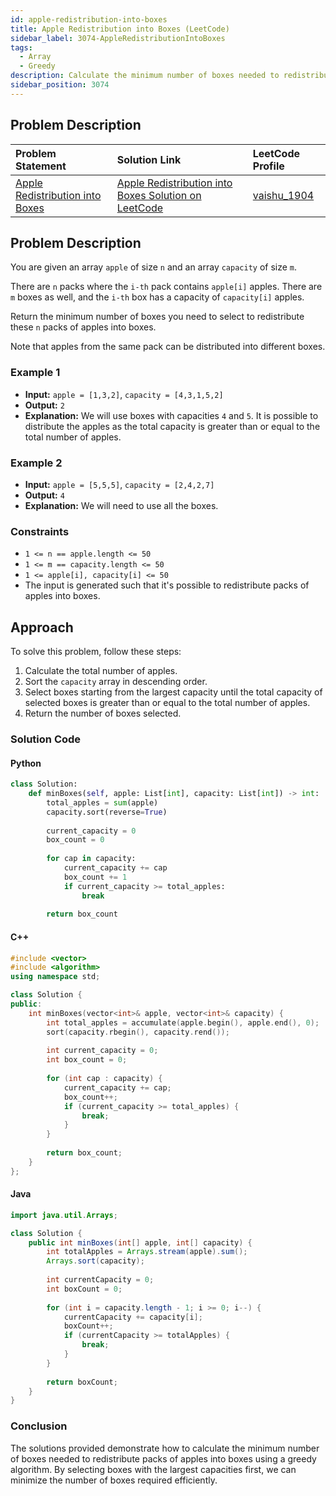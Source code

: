 ```yaml
---
id: apple-redistribution-into-boxes
title: Apple Redistribution into Boxes (LeetCode)
sidebar_label: 3074-AppleRedistributionIntoBoxes
tags:
  - Array
  - Greedy
description: Calculate the minimum number of boxes needed to redistribute packs of apples into boxes.
sidebar_position: 3074
---
```


## Problem Description

| Problem Statement | Solution Link | LeetCode Profile |
| :---------------- | :------------ | :--------------- |
| [Apple Redistribution into Boxes](https://leetcode.com/problems/apple-redistribution-into-boxes/) | [Apple Redistribution into Boxes Solution on LeetCode](https://leetcode.com/problems/apple-redistribution-into-boxes/solutions/) | [vaishu_1904](https://leetcode.com/u/vaishu_1904/) |

## Problem Description

You are given an array `apple` of size `n` and an array `capacity` of size `m`.

There are `n` packs where the `i-th` pack contains `apple[i]` apples. There are `m` boxes as well, and the `i-th` box has a capacity of `capacity[i]` apples.

Return the minimum number of boxes you need to select to redistribute these `n` packs of apples into boxes.

Note that apples from the same pack can be distributed into different boxes.

### Example 1

- **Input:** `apple = [1,3,2]`, `capacity = [4,3,1,5,2]`
- **Output:** `2`
- **Explanation:** We will use boxes with capacities `4` and `5`. It is possible to distribute the apples as the total capacity is greater than or equal to the total number of apples.

### Example 2

- **Input:** `apple = [5,5,5]`, `capacity = [2,4,2,7]`
- **Output:** `4`
- **Explanation:** We will need to use all the boxes.

### Constraints

- `1 <= n == apple.length <= 50`
- `1 <= m == capacity.length <= 50`
- `1 <= apple[i], capacity[i] <= 50`
- The input is generated such that it's possible to redistribute packs of apples into boxes.

## Approach

To solve this problem, follow these steps:

1. Calculate the total number of apples.
2. Sort the `capacity` array in descending order.
3. Select boxes starting from the largest capacity until the total capacity of selected boxes is greater than or equal to the total number of apples.
4. Return the number of boxes selected.

### Solution Code

#### Python

```python
class Solution:
    def minBoxes(self, apple: List[int], capacity: List[int]) -> int:
        total_apples = sum(apple)
        capacity.sort(reverse=True)
        
        current_capacity = 0
        box_count = 0
        
        for cap in capacity:
            current_capacity += cap
            box_count += 1
            if current_capacity >= total_apples:
                break
        
        return box_count
```

#### C++
```c++
#include <vector>
#include <algorithm>
using namespace std;

class Solution {
public:
    int minBoxes(vector<int>& apple, vector<int>& capacity) {
        int total_apples = accumulate(apple.begin(), apple.end(), 0);
        sort(capacity.rbegin(), capacity.rend());
        
        int current_capacity = 0;
        int box_count = 0;
        
        for (int cap : capacity) {
            current_capacity += cap;
            box_count++;
            if (current_capacity >= total_apples) {
                break;
            }
        }
        
        return box_count;
    }
};

```

#### Java
```java
import java.util.Arrays;

class Solution {
    public int minBoxes(int[] apple, int[] capacity) {
        int totalApples = Arrays.stream(apple).sum();
        Arrays.sort(capacity);
        
        int currentCapacity = 0;
        int boxCount = 0;
        
        for (int i = capacity.length - 1; i >= 0; i--) {
            currentCapacity += capacity[i];
            boxCount++;
            if (currentCapacity >= totalApples) {
                break;
            }
        }
        
        return boxCount;
    }
}

```

### Conclusion
The solutions provided demonstrate how to calculate the minimum number of boxes needed to 
redistribute packs of apples into boxes using a greedy algorithm. By selecting boxes with the 
largest capacities first, we can minimize the number of boxes required efficiently.